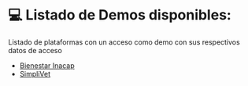 
# 💻 Listado de Demos disponibles:

Listado de plataformas con un acceso como demo con sus respectivos datos de acceso

- <a href="https://github.com/tenshi98/Trabajo_Propios_Demos/tree/main/Bienestar_Inacap">Bienestar Inacap</a>
- <a href="https://github.com/tenshi98/Trabajo_Propios_Demos/tree/main/SimpliVet">SimpliVet</a>



